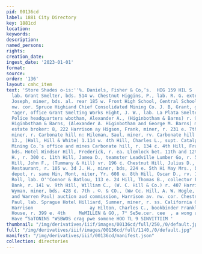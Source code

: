 ```yaml
---
pid: 00136cd
label: 1881 City Directory
key: 1881cd
location: 
keywords: 
description: 
named_persons: 
rights: 
creation_date: 
ingest_date: '2023-01-01'
format: 
source: 
order: '136'
layout: cmhc_item
text: 'Store Shades o-is:''%. Daniels, Fisher & Co,’s.  HIG 159 HIL S  Higgins, Patrick,
  lab. Grant Smelter, bds. 514 w. Chestnut Higgins, P., lab. R. G. extension High,
  Joseph, miner, bds. al. rear 185 w. Front High School, Central School Bldg. Chestnut
  nw. cor. Spruce Highiand Chief Consolidated Mining Co. J. B, Grant, gent, man- -
  "ager, office Grant Smelting Works Hight, J. W., lab. La Plata Smelter ht, —, policeman,
  Police headquarters wbotham, Alexander A., (Higinbotham & Barns) r. 900 n. Poplar
  Higinbstham & Barns, (Alexander A. Higinbotham and George M. Barns) mine and real
  estate broker: 8, 222 Harrison ay Higson, Frank, miner, r. 231 e. 7th Hileman, George,
  miner, r. Carbonate hill n: Hileman, Saul, miner, rv. Carbonate hill nr. Hill, Benjamin
  13., (Hall, Hill & White) 1.114 w. 4th Hill, Charles L., supt. Catalpa and Crescent
  Mining Co.’s office and mines Carbonate hill, r. 134 ¢. 4th Hill, Francis C., mining,
  bds. Hotel Windsor Hill, Frederick, r. ea. Llemlock bet. 11th and 12th Hill, F.
  H., r. 300 ¢. 11th Hill, Jamea D., teamster Leadville Lumber Go, r. 509 n. Pine
  Hill, John F., (Tummany & Hill) vr. 196 ¢. Chestnut Hill, Julius D., clk. Capitol
  Restaurant, r. 105 w. 3d J. H., miner, bds, 224 e. 5th Hi May Mrs., boarding, opposite
  depot, r. same Hin, Mont, miter, Yr. 608 e. 8th Hill, Oscar D., rv. 105 w. 3d. Hill,
  Roll, lab. O''Connor & Batlou, 113 e. 24 Hill, Thomas B., collector First National
  Bank, r. 141 w. 9th Hill, William C., (W. C. Hill & Co.) r. 407 Harrison av Hill,
  Wyman, miner, bds. 428 ¢. 7th . ©. & CO., (Ww Cc. Hill, A. W. Hogle, J. M. Strickler
  and Warren Paul) auction aud commission, Harrison av. nw. cor. Chestnut Hillard,
  Paul, lab. Sprague Hotel Hilliard, Sumner, miner, r. ss. California Guleh foot of
  Harrison                     ay Hilton, Charles C., bookbinder Franklin Printing
  House, r. 399 e. 4th     MeMILLEN & GO,, 7° Se5e.cer. cee  , a wong us ‘euoog pus
  Have “SaTONINS "WSBWOS crag pwe somone HOO TL 9 SINVITTIIM '
thumbnail: "/img/derivatives/iiif/images/00136cd/full/250,/0/default.jpg"
full: "/img/derivatives/iiif/images/00136cd/full/1140,/0/default.jpg"
manifest: "/img/derivatives/iiif/00136cd/manifest.json"
collection: directories
---
```

